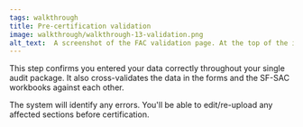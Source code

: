 ```yaml
---
tags: walkthrough
title: Pre-certification validation
image: walkthrough/walkthrough-13-validation.png
alt_text:  A screenshot of the FAC validation page. At the top of the image is the page title.  Below the title is the instructions for this section, which is followed by a table that lists any errors. A button below the section reads, 'Begin validation'. To the right of this button, a disabled button reads 'Proceed to certification', then a link reads, 'Cancel'.
---
```


This step confirms you entered your data correctly throughout your single audit package. It also cross-validates the data in the forms and the SF-SAC workbooks against each other.

The system will identify any errors. You'll be able to edit/re-upload any affected sections before certification.
